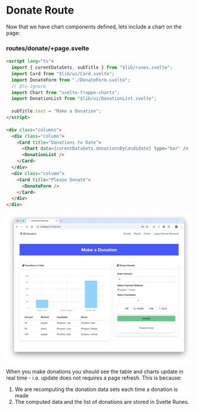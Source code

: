# Donate Route

Now that we have chart components defined, lets include a chart on the page:

### routes/donate/+page.svelte

~~~html
<script lang="ts">
  import { curentDataSets, subTitle } from "$lib/runes.svelte";
  import Card from "$lib/ui/Card.svelte";
  import DonateForm from "./DonateForm.svelte";
  // @ts-ignore
  import Chart from "svelte-frappe-charts";
  import DonationList from "$lib/ui/DonationList.svelte";

  subTitle.text = "Make a Donation";
</script>

<div class="columns">
  <div class="column">
    <Card title="Donations to Date">
      <Chart data={curentDataSets.donationsByCandidate} type="bar" />
      <DonationList />
    </Card>
  </div>
  <div class="column">
    <Card title="Please Donate">
      <DonateForm />
    </Card>
  </div>
</div>
~~~



![](img/31.png)

When you make donations you should see the table and charts update in real time - i.e. update does not requires a page refresh. This is because:

1. We are recomputing the donation data sets each time a donation is made
2. The computed data and the list of donations are stored in Svelte Runes.
